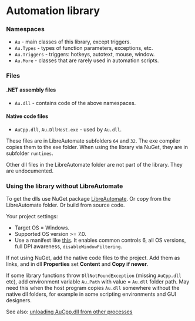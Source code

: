 # Automation library

### Namespaces

- `Au` - main classes of this library, except triggers.
- `Au.Types` - types of function parameters, exceptions, etc.
- `Au.Triggers` - triggers: hotkeys, autotext, mouse, window.
- `Au.More` - classes that are rarely used in automation scripts.

### Files

#### .NET assembly files

- `Au.dll` - contains code of the above namespaces.

#### Native code files

- `AuCpp.dll`, `Au.DllHost.exe` - used by `Au.dll`.

These files are in LibreAutomate subfolders `64` and `32`. The exe compiler copies them to the exe folder. When using the library via NuGet, they are in subfolder `runtimes`.

Other dll files in the LibreAutomate folder are not part of the library. They are undocumented.

### Using the library without LibreAutomate

To get the dlls use NuGet package [LibreAutomate](https://www.nuget.org/packages/LibreAutomate). Or copy from the LibreAutomate folder. Or build from source code.

Your project settings:

- Target OS = Windows.
- Supported OS version >= 7.0.
- Use a manifest like [this](https://github.com/qgindi/LibreAutomate/blob/master/_/default.exe.manifest). It enables common controls 6, all OS versions, full DPI awareness, `disableWindowFiltering`.

If not using NuGet, add the native code files to the project. Add them as links, and in dll **Properties** set **Content** and **Copy if newer**.

If some library functions throw `DllNotFoundException` (missing `AuCpp.dll` etc), add environment variable `Au.Path` with value = `Au.dll` folder path. May need this when the host program copies `Au.dll` somewhere without the native dll folders, for example in some scripting environments and GUI designers.

See also: [unloading AuCpp.dll from other processes](https://www.libreautomate.com/forum/showthread.php?tid=7557)